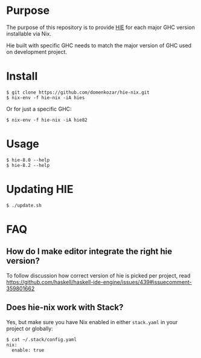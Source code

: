 # Purpose

The purpose of this repository is to provide [HIE](https://github.com/haskell/haskell-ide-engine)
for each major GHC version installable via Nix.

Hie built with specific GHC needs to match the major version of GHC used on development project.


# Install

    $ git clone https://github.com/domenkozar/hie-nix.git
    $ nix-env -f hie-nix -iA hies

Or for just a specific GHC:

    $ nix-env -f hie-nix -iA hie82

# Usage

    $ hie-8.0 --help
    $ hie-8.2 --help

# Updating HIE

    $ ./update.sh

# FAQ

## How do I make editor integrate the right hie version?

To follow discussion how correct version of hie is picked per project, read https://github.com/haskell/haskell-ide-engine/issues/439#issuecomment-359801662

## Does hie-nix work with Stack?

Yes, but make sure you have Nix enabled in either `stack.yaml` in your project or globally:

    $ cat ~/.stack/config.yaml
    nix: 
      enable: true

